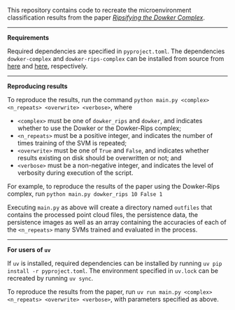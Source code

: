 This repository contains code to recreate the microenvironment classification results from the paper [<em>Ripsifying the Dowker Complex</em>](TODO).

---

__Requirements__

Required dependencies are specified in `pyproject.toml`. The dependencies `dowker-complex` and `dowker-rips-complex` can be installed from source from [here](https://github.com/m-a-huber/dowker-complex) and [here](https://github.com/m-a-huber/dowker-rips-complex), respectively.

---

__Reproducing results__

To reproduce the results, run the command `python main.py <complex> <n_repeats> <overwrite> <verbose>`, where
- `<complex>` must be one of `dowker_rips` and `dowker`, and indicates whether to use the Dowker or the Dowker-Rips complex;
- `<n_repeats>` must be a positive integer, and indicates the number of times training of the SVM is repeated;
- `<overwrite>` must be one of `True` and `False`, and indicates whether results existing on disk should be overwritten or not; and
- `<verbose>` must be a non-negative integer, and indicates the level of verbosity during execution of the script.

For example, to reproduce the results of the paper using the Dowker-Rips complex, run `python main.py dowker_rips 10 False 1`

Executing `main.py` as above will create a directory named `outfiles` that contains the processed point cloud files, the persistence data, the persistence images as well as an array containing the accuracies of each of the `<n_repeats>` many SVMs trained and evaluated in the process.

---

__For users of `uv`__

If `uv` is installed, required dependencies can be installed by running `uv pip install -r pyproject.toml`. The environment specified in `uv.lock` can be recreated by running `uv sync`.

To reproduce the results from the paper, run `uv run main.py <complex> <n_repeats> <overwrite> <verbose>`, with parameters specified as above.
